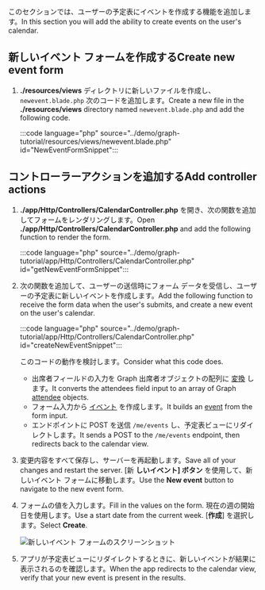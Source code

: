 <!-- markdownlint-disable MD002 MD041 -->

<span data-ttu-id="728d8-101">このセクションでは、ユーザーの予定表にイベントを作成する機能を追加します。</span><span class="sxs-lookup"><span data-stu-id="728d8-101">In this section you will add the ability to create events on the user's calendar.</span></span>

## <a name="create-new-event-form"></a><span data-ttu-id="728d8-102">新しいイベント フォームを作成する</span><span class="sxs-lookup"><span data-stu-id="728d8-102">Create new event form</span></span>

1. <span data-ttu-id="728d8-103">**./resources/views** ディレクトリに新しいファイルを作成し、 `newevent.blade.php` 次のコードを追加します。</span><span class="sxs-lookup"><span data-stu-id="728d8-103">Create a new file in the **./resources/views** directory named `newevent.blade.php` and add the following code.</span></span>

    :::code language="php" source="../demo/graph-tutorial/resources/views/newevent.blade.php" id="NewEventFormSnippet":::

## <a name="add-controller-actions"></a><span data-ttu-id="728d8-104">コントローラーアクションを追加する</span><span class="sxs-lookup"><span data-stu-id="728d8-104">Add controller actions</span></span>

1. <span data-ttu-id="728d8-105">**./app/Http/Controllers/CalendarController.php** を開き、次の関数を追加してフォームをレンダリングします。</span><span class="sxs-lookup"><span data-stu-id="728d8-105">Open **./app/Http/Controllers/CalendarController.php** and add the following function to render the form.</span></span>

    :::code language="php" source="../demo/graph-tutorial/app/Http/Controllers/CalendarController.php" id="getNewEventFormSnippet":::

1. <span data-ttu-id="728d8-106">次の関数を追加して、ユーザーの送信時にフォーム データを受信し、ユーザーの予定表に新しいイベントを作成します。</span><span class="sxs-lookup"><span data-stu-id="728d8-106">Add the following function to receive the form data when the user's submits, and create a new event on the user's calendar.</span></span>

    :::code language="php" source="../demo/graph-tutorial/app/Http/Controllers/CalendarController.php" id="createNewEventSnippet":::

    <span data-ttu-id="728d8-107">このコードの動作を検討します。</span><span class="sxs-lookup"><span data-stu-id="728d8-107">Consider what this code does.</span></span>

    - <span data-ttu-id="728d8-108">出席者フィールドの入力を Graph 出席者オブジェクトの配列に [変換](https://docs.microsoft.com/graph/api/resources/attendee?view=graph-rest-1.0) します。</span><span class="sxs-lookup"><span data-stu-id="728d8-108">It converts the attendees field input to an array of Graph [attendee](https://docs.microsoft.com/graph/api/resources/attendee?view=graph-rest-1.0) objects.</span></span>
    - <span data-ttu-id="728d8-109">フォーム入力から [イベント](https://docs.microsoft.com/graph/api/resources/event?view=graph-rest-1.0) を作成します。</span><span class="sxs-lookup"><span data-stu-id="728d8-109">It builds an [event](https://docs.microsoft.com/graph/api/resources/event?view=graph-rest-1.0) from the form input.</span></span>
    - <span data-ttu-id="728d8-110">エンドポイントに POST を送信 `/me/events` し、予定表ビューにリダイレクトします。</span><span class="sxs-lookup"><span data-stu-id="728d8-110">It sends a POST to the `/me/events` endpoint, then redirects back to the calendar view.</span></span>

1. <span data-ttu-id="728d8-111">変更内容をすべて保存し、サーバーを再起動します。</span><span class="sxs-lookup"><span data-stu-id="728d8-111">Save all of your changes and restart the server.</span></span> <span data-ttu-id="728d8-112">[新 **しいイベント] ボタン** を使用して、新しいイベント フォームに移動します。</span><span class="sxs-lookup"><span data-stu-id="728d8-112">Use the **New event** button to navigate to the new event form.</span></span>

1. <span data-ttu-id="728d8-113">フォームの値を入力します。</span><span class="sxs-lookup"><span data-stu-id="728d8-113">Fill in the values on the form.</span></span> <span data-ttu-id="728d8-114">現在の週の開始日を使用します。</span><span class="sxs-lookup"><span data-stu-id="728d8-114">Use a start date from the current week.</span></span> <span data-ttu-id="728d8-115">[**作成**] を選択します。</span><span class="sxs-lookup"><span data-stu-id="728d8-115">Select **Create**.</span></span>

    ![新しいイベント フォームのスクリーンショット](images/create-event-01.png)

1. <span data-ttu-id="728d8-117">アプリが予定表ビューにリダイレクトするときに、新しいイベントが結果に表示されるのを確認します。</span><span class="sxs-lookup"><span data-stu-id="728d8-117">When the app redirects to the calendar view, verify that your new event is present in the results.</span></span>
